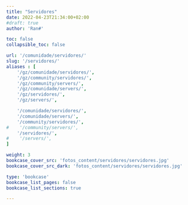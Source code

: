 ```yaml
---
title: "Servidores"
date: 2022-04-23T21:34:00+02:00
#draft: true
author: 'Ran#'

toc: false
collapsible_toc: false

url: '/comunidade/servidores/'
slug: '/servidores/'
aliases : [
    '/gz/comunidade/servidores/',
    '/gz/community/servidores/',
    '/gz/community/servers/',
    '/gz/comunidade/servers/',
    '/gz/servidores/',
    '/gz/servers/',

    '/comunidade/servidores/',
    '/comunidade/servers/',
    '/community/servidores/',
#    '/community/servers/',
    '/servidores/',
#    '/servers/',
]

weight: 3
bookcase_cover_src: 'fotos_content/servidores/servidores.jpg'
bookcase_cover_src_dark: 'fotos_content/servidores/servidores.jpg'

type: 'bookcase'
bookcase_list_pages: false
bookcase_list_sections: true

---
```

